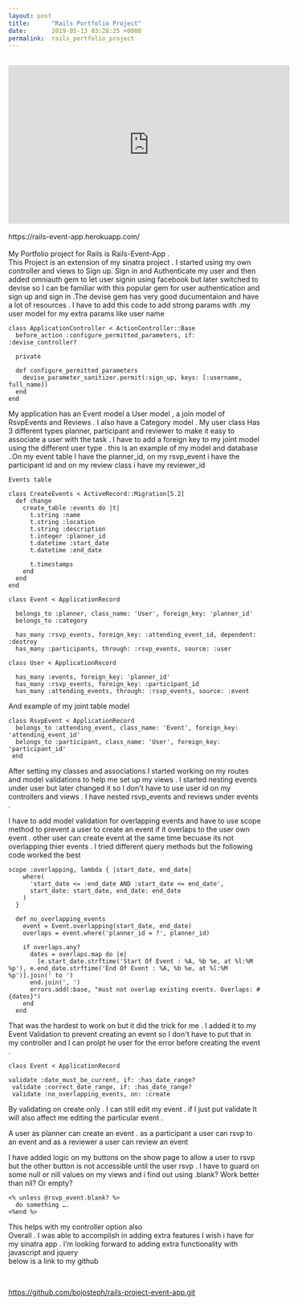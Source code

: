 ```yaml
---
layout: post
title:      "Rails Portfolio Project"
date:       2019-05-13 03:28:25 +0000
permalink:  rails_portfolio_project
---
```


<br>

 <iframe width="560" height="315"
	  src="https://www.youtube.com/embed/exzlCZwQKFY?&autoplay=1&loop=1&rel=0&showinfo=0&color=white&iv_load_policy=3&playlist=exzlCZwQKFY" frameborder="0"
	   allow="accelerometer; autoplay; encrypted-media; gyroscope; picture-in-picture" allowfullscreen></iframe>

<br>

<br>
https://rails-event-app.herokuapp.com/
<br>

<br>
My Portfolio project for Rails is Rails-Event-App . 
<br>
This Project is an extension of my sinatra project . I  started  using my own  controller and views  to Sign up. Sign in and Authenticate my user and then added  omniauth gem  to let user signin using facebook but later switched to devise  so I can be familiar with this popular gem for user authentication and sign up and sign in .The devise gem has very good ducumentaion and have a lot of resources . I have to add this code to add strong params with .my user model for my extra params like  user name  </p>

```
class ApplicationController < ActionController::Base
  before_action :configure_permitted_parameters, if: :devise_controller?

  private

  def configure_permitted_parameters
    devise_parameter_sanitizer.permit(:sign_up, keys: [:username, full_name])
  end
end
```


My application has an Event model a User model ,  a join model of RsvpEvents and Reviews . I also have a Category model . 
My user class Has 3 different  types planner, participant and reviewer to make it easy to associate a user with the task .
I have to add a foreign key to my joint model using the different user type . this  is an example of my model and database ..On my event table I have the planner_id, on my rsvp_event i have the participant id and on my review class i have my reviewer_id 

```
Events table 

class CreateEvents < ActiveRecord::Migration[5.2]
  def change
    create_table :events do |t|
      t.string :name
      t.string :location
      t.string :description
      t.integer :planner_id
      t.datetime :start_date
      t.datetime :end_date

      t.timestamps
    end
  end
end
```

```
class Event < ApplicationRecord

  belongs_to :planner, class_name: 'User', foreign_key: 'planner_id'
  belongs_to :category

  has_many :rsvp_events, foreign_key: :attending_event_id, dependent: :destroy
  has_many :participants, through: :rsvp_events, source: :user

class User < ApplicationRecord
 
  has_many :events, foreign_key: 'planner_id'
  has_many :rsvp_events, foreign_key: :participant_id
  has_many :attending_events, through: :rsvp_events, source: :event
```
  
And  example of my  joint table model 

```
class RsvpEvent < ApplicationRecord
  belongs_to :attending_event, class_name: 'Event', foreign_key: 'attending_event_id'
  belongs_to :participant, class_name: 'User', foreign_key: 'participant_id'
 end
```

After setting my classes and associations I  started  working on my routes and model validations to help me set up my views .
I started nesting events under user but later changed it so I don't  have to use user id on my controllers and views .
I have nested  rsvp_events and reviews under events .

I have to add model validation for overlapping events and have to use scope method to prevent a user to create an event if  it overlaps to the user own event . other user can create event at the same time becuase its not overlapping thier events  . I tried different query methods but the following code worked the best 

```
scope :overlapping, lambda { |start_date, end_date|
    where(
      'start_date <= :end_date AND :start_date <= end_date',
      start_date: start_date, end_date: end_date
    )
  }

  def no_overlapping_events
    event = Event.overlapping(start_date, end_date)
    overlaps = event.where('planner_id = ?', planner_id)

    if overlaps.any?
      dates = overlaps.map do |e|
        [e.start_date.strftime('Start Of Event : %A, %b %e, at %l:%M %p'), e.end_date.strftime('End Of Event : %A, %b %e, at %l:%M %p')].join(' to ')
      end.join(', ')
      errors.add(:base, "must not overlap existing events. Overlaps: #{dates}")
    end
  end
```

That was the hardest to work on but it did the trick for me . I added it to my Event Validation to prevent creating an event so I don't  have to put that in my controller and I can prolpt he user for the error before creating the event .

```
class Event < ApplicationRecord

validate :date_must_be_current, if: :has_date_range?
 validate :correct_date_range, if: :has_date_range?
 validate :no_overlapping_events, on: :create
```


By validating on create  only . I can still edit my event . if I just put validate It will also affect me editing the particular event .

A user as planner can create an event . as a participant a user  can rsvp to an event and as a reviewer a user  can review an event 

I have added logic on my buttons on the  show page to allow a user to rsvp but the other button is not accessible until the user  rsvp . I have to guard on some null or nill  values on my views and i find out using  .blank? Work better than nil? Or empty? 

```
<% unless @rsvp_event.blank? %>
  do something ….
<%end %>
```

This helps with my controller option also 
<br>
Overall . I was able to accomplish in adding extra features I wish i have for my sinatra app .
I’m looking forward to adding extra functionality with javascript and jquery
<br>
below is a link to my github 

<br>

https://github.com/bojosteph/rails-project-event-app.git

